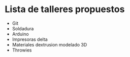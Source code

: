 Lista de talleres propuestos
==================

* Git
* Soldadura
* Arduino
* Impresoras delta
* Materiales dextrusion modelado 3D
* Throwies

